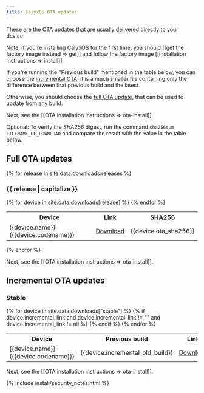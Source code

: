```yaml
---
title: CalyxOS OTA updates
---
```


These are the OTA updates that are usually delivered directly to your device.

<div class="alert alert-info" markdown="0">
Note: If you're installing CalyxOS for the first time, you should [[get the factory image instead => get]] and follow the factory image [[installation instructions => install]].
</div>

If you're running the "Previous build" mentioned in the table below, you can choose the [incremental OTA](#incremental-ota-updates), it is a much smaller file containing only the difference between that previous build and the latest.

Otherwise, you should choose the [full OTA update](#full-ota-updates), that can be used to update from any build.

Next, see the [[OTA installation instructions => ota-install]].

Optional: To verify the *SHA256* digest, run the command `sha256sum FILENAME_OF_DOWNLOAD` and compare the result with the value in the table below.

## Full OTA updates

{% for release in site.data.downloads.releases %}
<h3 class="mt-3">{{ release | capitalize }}</h3>
<table class="table table-striped download">
  <tr><th>Device</th><th>Link</th><th>SHA256</th></tr>
{% for device in site.data.downloads[release] %}
  <tr>
    <td>{{device.name}} ({{device.codename}})</td>
    <td><a href="{{device.ota_link}}">Download</a></td>
    <td class="hash">{{device.ota_sha256}}</td>
  </tr>
{% endfor %}
</table>
{% endfor %}

Next, see the [[OTA installation instructions => ota-install]].

## Incremental OTA updates

<h3 class="mt-3">Stable</h3>
<table class="table table-striped download">
  <tr><th>Device</th><th>Previous build</th><th>Link</th><th>SHA256</th></tr>
{% for device in site.data.downloads["stable"] %}
{% if device.incremental_link and device.incremental_link != "" and device.incremental_link != nil %}
  <tr>
    <td>{{device.name}} ({{device.codename}})</td>
    <td>{{device.incremental_old_build}}</td>
    <td><a href="{{device.incremental_link}}">Download</a></td>
    <td class="hash">{{device.incremental_sha256}}</td>
  </tr>
{% endif %}
{% endfor %}
</table>

Next, see the [[OTA installation instructions => ota-install]].

{% include install/security_notes.html %}
